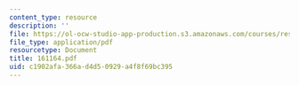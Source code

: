 ```yaml
---
content_type: resource
description: ''
file: https://ol-ocw-studio-app-production.s3.amazonaws.com/courses/res-12-000-evolution-of-physical-oceanography-spring-2007/c1902afa366ad4d50929a4f8f69bc395_161164.pdf
file_type: application/pdf
resourcetype: Document
title: 161164.pdf
uid: c1902afa-366a-d4d5-0929-a4f8f69bc395
---
```

